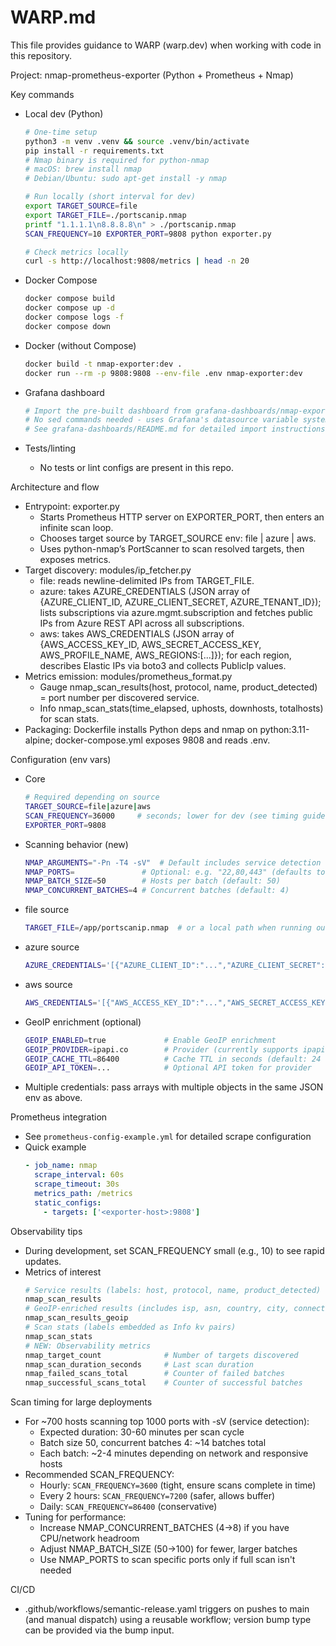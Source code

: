 # WARP.md

This file provides guidance to WARP (warp.dev) when working with code in this repository.

Project: nmap-prometheus-exporter (Python + Prometheus + Nmap)

Key commands

- Local dev (Python)
  ```bash path=null start=null
  # One-time setup
  python3 -m venv .venv && source .venv/bin/activate
  pip install -r requirements.txt
  # Nmap binary is required for python-nmap
  # macOS: brew install nmap
  # Debian/Ubuntu: sudo apt-get install -y nmap
  ```
  ```bash path=null start=null
  # Run locally (short interval for dev)
  export TARGET_SOURCE=file
  export TARGET_FILE=./portscanip.nmap
  printf "1.1.1.1\n8.8.8.8\n" > ./portscanip.nmap
  SCAN_FREQUENCY=10 EXPORTER_PORT=9808 python exporter.py
  ```
  ```bash path=null start=null
  # Check metrics locally
  curl -s http://localhost:9808/metrics | head -n 20
  ```

- Docker Compose
  ```bash path=null start=null
  docker compose build
  docker compose up -d
  docker compose logs -f
  docker compose down
  ```

- Docker (without Compose)
  ```bash path=null start=null
  docker build -t nmap-exporter:dev .
  docker run --rm -p 9808:9808 --env-file .env nmap-exporter:dev
  ```

- Grafana dashboard
  ```bash path=null start=null
  # Import the pre-built dashboard from grafana-dashboards/nmap-exporter-dashboard.json
  # No sed commands needed - uses Grafana's datasource variable system
  # See grafana-dashboards/README.md for detailed import instructions
  ```

- Tests/linting
  - No tests or lint configs are present in this repo.

Architecture and flow

- Entrypoint: exporter.py
  - Starts Prometheus HTTP server on EXPORTER_PORT, then enters an infinite scan loop.
  - Chooses target source by TARGET_SOURCE env: file | azure | aws.
  - Uses python-nmap’s PortScanner to scan resolved targets, then exposes metrics.
- Target discovery: modules/ip_fetcher.py
  - file: reads newline-delimited IPs from TARGET_FILE.
  - azure: takes AZURE_CREDENTIALS (JSON array of {AZURE_CLIENT_ID, AZURE_CLIENT_SECRET, AZURE_TENANT_ID}); lists subscriptions via azure.mgmt.subscription and fetches public IPs from Azure REST API across all subscriptions.
  - aws: takes AWS_CREDENTIALS (JSON array of {AWS_ACCESS_KEY_ID, AWS_SECRET_ACCESS_KEY, AWS_PROFILE_NAME, AWS_REGIONS:[...]}); for each region, describes Elastic IPs via boto3 and collects PublicIp values.
- Metrics emission: modules/prometheus_format.py
  - Gauge nmap_scan_results(host, protocol, name, product_detected) = port number per discovered service.
  - Info nmap_scan_stats(time_elapsed, uphosts, downhosts, totalhosts) for scan stats.
- Packaging: Dockerfile installs Python deps and nmap on python:3.11-alpine; docker-compose.yml exposes 9808 and reads .env.

Configuration (env vars)

- Core
  ```bash path=null start=null
  # Required depending on source
  TARGET_SOURCE=file|azure|aws
  SCAN_FREQUENCY=36000     # seconds; lower for dev (see timing guidelines below)
  EXPORTER_PORT=9808
  ```
- Scanning behavior (new)
  ```bash path=null start=null
  NMAP_ARGUMENTS="-Pn -T4 -sV"  # Default includes service detection (-sV)
  NMAP_PORTS=               # Optional: e.g. "22,80,443" (defaults to top 1000 common ports)
  NMAP_BATCH_SIZE=50        # Hosts per batch (default: 50)
  NMAP_CONCURRENT_BATCHES=4 # Concurrent batches (default: 4)
  ```
- file source
  ```bash path=null start=null
  TARGET_FILE=/app/portscanip.nmap  # or a local path when running outside Docker
  ```
- azure source
  ```bash path=null start=null
  AZURE_CREDENTIALS='[{"AZURE_CLIENT_ID":"...","AZURE_CLIENT_SECRET":"...","AZURE_TENANT_ID":"..."}]'
  ```
- aws source
  ```bash path=null start=null
  AWS_CREDENTIALS='[{"AWS_ACCESS_KEY_ID":"...","AWS_SECRET_ACCESS_KEY":"...","AWS_PROFILE_NAME":"default","AWS_REGIONS":["eu-west-1"]}]'
  ```
- GeoIP enrichment (optional)
  ```bash path=null start=null
  GEOIP_ENABLED=true             # Enable GeoIP enrichment
  GEOIP_PROVIDER=ipapi.co        # Provider (currently supports ipapi.co)
  GEOIP_CACHE_TTL=86400          # Cache TTL in seconds (default: 24 hours)
  GEOIP_API_TOKEN=...            # Optional API token for provider
  ```
- Multiple credentials: pass arrays with multiple objects in the same JSON env as above.

Prometheus integration

- See `prometheus-config-example.yml` for detailed scrape configuration
- Quick example
  ```yaml path=null start=null
  - job_name: nmap
    scrape_interval: 60s
    scrape_timeout: 30s
    metrics_path: /metrics
    static_configs:
      - targets: ['<exporter-host>:9808']
  ```

Observability tips

- During development, set SCAN_FREQUENCY small (e.g., 10) to see rapid updates.
- Metrics of interest
  ```bash path=null start=null
  # Service results (labels: host, protocol, name, product_detected)
  nmap_scan_results
  # GeoIP-enriched results (includes isp, asn, country, city, connection_type)
  nmap_scan_results_geoip
  # Scan stats (labels embedded as Info kv pairs)
  nmap_scan_stats
  # NEW: Observability metrics
  nmap_target_count              # Number of targets discovered
  nmap_scan_duration_seconds     # Last scan duration
  nmap_failed_scans_total        # Counter of failed batches
  nmap_successful_scans_total    # Counter of successful batches
  ```

Scan timing for large deployments

- For ~700 hosts scanning top 1000 ports with -sV (service detection):
  - Expected duration: 30-60 minutes per scan cycle
  - Batch size 50, concurrent batches 4: ~14 batches total
  - Each batch: ~2-4 minutes depending on network and responsive hosts
- Recommended SCAN_FREQUENCY:
  - Hourly: `SCAN_FREQUENCY=3600` (tight, ensure scans complete in time)
  - Every 2 hours: `SCAN_FREQUENCY=7200` (safer, allows buffer)
  - Daily: `SCAN_FREQUENCY=86400` (conservative)
- Tuning for performance:
  - Increase NMAP_CONCURRENT_BATCHES (4→8) if you have CPU/network headroom
  - Adjust NMAP_BATCH_SIZE (50→100) for fewer, larger batches
  - Use NMAP_PORTS to scan specific ports only if full scan isn't needed

CI/CD

- .github/workflows/semantic-release.yaml triggers on pushes to main (and manual dispatch) using a reusable workflow; version bump type can be provided via the bump input.
